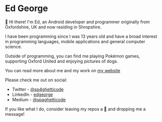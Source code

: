 # Ed George

👋 Hi there! I'm Ed, an Android developer and programmer originally from Oxfordshire, UK and now residing in Shropshire.

I have been programming since I was 13 years old and have a broad interest in programming languages, mobile applications and general computer science.

Outside of programming, you can find me playing Pokémon games, supporting Oxford United and enjoying pictures of dogs.

You can read more about me and my work on [my website](https://ed-george.github.io/)

Please check me out on social:

* Twitter - [@sp4ghetticode](http://twitter.com/sp4ghetticode)
* LinkedIn - [edgeorge](http://linkedin.com/in/edgeorge)
* Medium - [@spaghetticode](https://medium.com/@spaghetticode)

If you like what I do, consider leaving my repos a 🌟 and dropping me a message!
